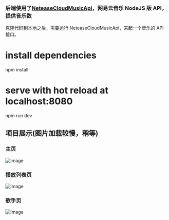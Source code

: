 <h3>后端使用了<a href='https://github.com/Binaryify/NeteaseCloudMusicApi'>NeteaseCloudMusicApi</a>，网易云音乐 NodeJS 版 API，提供音乐数</h3>

克隆代码到本地之后，需要运行 NeteaseCloudMusicApi，来起一个音乐的 API 接口。

# install dependencies
npm install
# serve with hot reload at localhost:8080
npm run dev


<h2>项目展示(图片加载较慢，稍等)</h2>

<h3>主页</h3>

![image](https://github.com/shashademao/vue-music/blob/master/screenshot/1.gif)

<h3>播放列表页</h3>

![image](https://github.com/shashademao/vue-music/blob/master/screenshot/2.gif)

<h3>歌手页</h3>

![image](https://github.com/shashademao/vue-music/blob/master/screenshot/3.gif)
